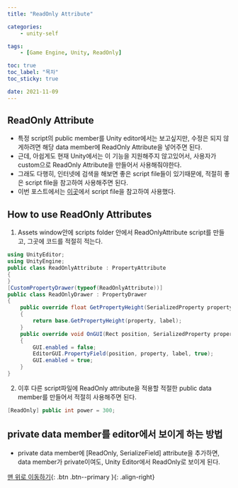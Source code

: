 ```yaml
---
title: "ReadOnly Attribute"

categories:
    - unity-self

tags:
    - [Game Engine, Unity, ReadOnly]

toc: true
toc_label: "목차"
toc_sticky: true

date: 2021-11-09
---
```


## ReadOnly Attribute
- 특정 script의 public member를 Unity editor에서는 보고싶지만, 수정은 되지 않게하려면 해당 data member에 ReadOnly Attribute을 넣어주면 된다.
- 근데, 아쉽게도 현재 Unity에서는 이 기능을 지원해주지 않고있어서, 사용자가 custom으로 ReadOnly Attribute을 만들어서 사용해줘야한다.
- 그래도 다행히, 인터넷에 검색을 해보면 좋은 script file들이 있기때문에, 적절히 좋은 script file을 참고하여 사용해주면 된다.
- 이번 포스트에서는 [이곳](https://drehzr.tistory.com/654)에서 script file을 참고하여 사용했다.

## How to use ReadOnly Attributes
1. Assets window안에 scripts folder 안에서 ReadOnlyAttribute script를 만들고, 그곳에 코드를 적절히 적는다.
```c#
using UnityEditor;
using UnityEngine;
public class ReadOnlyAttribute : PropertyAttribute
{
}
[CustomPropertyDrawer(typeof(ReadOnlyAttribute))]
public class ReadOnlyDrawer : PropertyDrawer
{
    public override float GetPropertyHeight(SerializedProperty property, GUIContent label)
    {
        return base.GetPropertyHeight(property, label);
    }
    public override void OnGUI(Rect position, SerializedProperty property, GUIContent label)
    {
        GUI.enabled = false;
        EditorGUI.PropertyField(position, property, label, true);
        GUI.enabled = true;
    }
}
```
2. 이후 다른 script파일에 ReadOnly attribute을 적용할 적절한 public data member를 만들어서 적절히 사용해주면 된다.
```c#
[ReadOnly] public int power = 300;
```

## private data member를 editor에서 보이게 하는 방법
- private data member에 \[ReadOnly, SerializeField] attribute을 추가하면, data member가 private이여도, Unity Editor에서 ReadOnly로 보이게 된다. 


[맨 위로 이동하기](#){: .btn .btn--primary }{: .align-right}